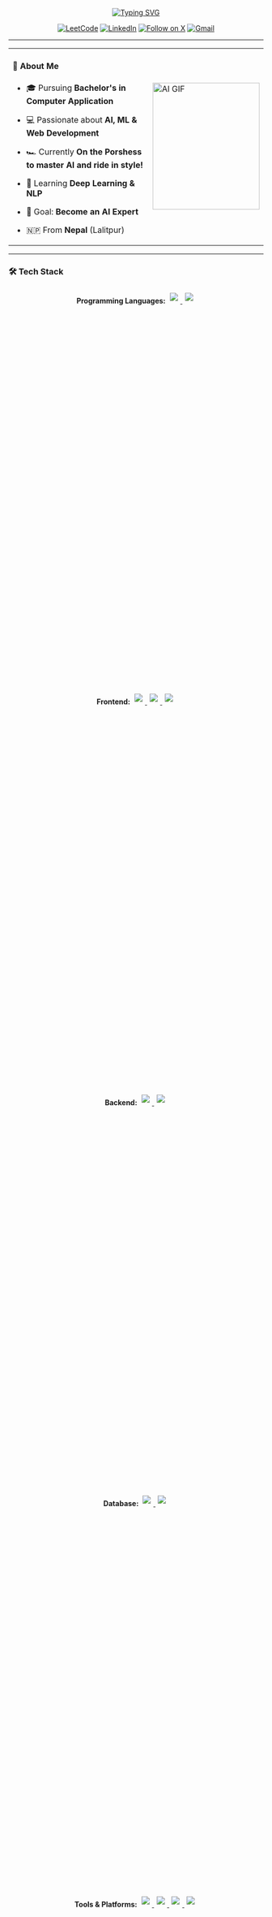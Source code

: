 <p align="center">
  <a href="https://git.io/typing-svg"><img src="https://readme-typing-svg.demolab.com?font=Fira+Code&size=30&duration=2000&pause=1000&color=58A6FF&center=true&vCenter=true&width=1000&lines=Hi+%F0%9F%91%8B%2C+I'm+Dinesh+Bajgain;AI+Enthusiast+%7C+Passionate+Developer+%7C+Chill+Guy" alt="Typing SVG" /></a>
</p>

<div align="center">
  
  [![LeetCode](https://img.shields.io/badge/-LeetCode-FFA116?style=for-the-badge&logo=LeetCode&logoColor=black)](https://leetcode.com/u/dinesh_bajgain/)
  [![LinkedIn](https://img.shields.io/badge/-LinkedIn-0077B5?style=for-the-badge&logo=LinkedIn&logoColor=white)](https://www.linkedin.com/in/mr-bajgain)
  [![Follow on X](https://img.shields.io/badge/Follow-000000?style=for-the-badge&logo=X&logoColor=white)](https://x.com/Mr_Bajgain)
  [![Gmail](https://img.shields.io/badge/-Gmail-EA4335?style=for-the-badge&logo=Gmail&logoColor=white)](mailto:dinesh.bazgain@gmail.com)
  
</div>

---

<table>
  <tr>
    <td width="55%" style="border:none;">
      
#### 🚀 About Me
- 🎓 Pursuing **Bachelor's in Computer Application**
- 💻 Passionate about **AI, ML & Web Development**
- 🏎️ Currently **On the Porshess to master AI and ride in style!**
- 🌱 Learning **Deep Learning & NLP**
- 🎯 Goal: **Become an AI Expert**
- 🇳🇵 From **Nepal** (Lalitpur)
      
  </td>
    <td width="45%" style="border:none;">
      <img src="https://media1.giphy.com/media/v1.Y2lkPTc5MGI3NjExbjRlNHkzdnl5aGpldmxjajJrYW5pZjhtY3QyY2JoMHhuNXJjM3RueiZlcD12MV9pbnRlcm5hbF9naWZfYnlfaWQmY3Q9Zw/l378iOFZR9VjYhssM/giphy.gif" alt="AI GIF" width="100%" height="250px" padding="0" margin="0">
    </td>
  </tr>
</table>

---

### 🛠️ Tech Stack

<div style="text-align: center; margin: 0 auto; width: 80%;">
  <div style="height: 20%; padding: 5px;">
    <b>Programming Languages: </b>
    <a href="https://www.python.org" target="_blank">
      <img src="https://img.shields.io/badge/-Python-3776AB?style=flat&logo=python&logoColor=white" style="padding: 5px;" />
    </a>
    <a href="https://developer.mozilla.org/en-US/docs/Web/JavaScript" target="_blank">
      <img src="https://img.shields.io/badge/-JavaScript-F7DF1E?style=flat&logo=javascript&logoColor=black" style="padding: 5px;" />
    </a>
  </div>
  
  <div style="height: 20%; padding: 5px;">
    <b>Frontend: </b>
    <a href="https://react.dev" target="_blank">
      <img src="https://img.shields.io/badge/-React-61DAFB?style=flat&logo=react&logoColor=black" style="padding: 5px;" />
    </a>
    <a href="https://developer.mozilla.org/en-US/docs/Web/HTML" target="_blank">
      <img src="https://img.shields.io/badge/-HTML5-E34F26?style=flat&logo=html5&logoColor=white" style="padding: 5px;" />
    </a>
    <a href="https://developer.mozilla.org/en-US/docs/Web/CSS" target="_blank">
      <img src="https://img.shields.io/badge/-CSS3-1572B6?style=flat&logo=css3" style="padding: 5px;" />
    </a>
  </div>
  
  <div style="height: 20%; padding: 5px;">
    <b>Backend: </b>
    <a href="https://www.djangoproject.com/" target="_blank">
      <img src="https://img.shields.io/badge/-Django-092E20?style=flat&logo=django&logoColor=white" style="padding: 5px;" />
    </a>
    <a href="https://nodejs.org" target="_blank">
      <img src="https://img.shields.io/badge/-Node.js-339933?style=flat&logo=nodedotjs&logoColor=white" style="padding: 5px;" />
    </a>
  </div>
  
  <div style="height: 20%; padding: 5px;">
    <b>Database: </b>
    <a href="https://www.mongodb.com/" target="_blank">
      <img src="https://img.shields.io/badge/-MongoDB-47A248?style=flat&logo=mongodb&logoColor=white" style="padding: 5px;" />
    </a>
    <a href="https://www.mysql.com/" target="_blank">
      <img src="https://img.shields.io/badge/-MySQL-4479A1?style=flat&logo=mysql&logoColor=white" style="padding: 5px;" />
    </a>
  </div>
  
  <div style="height: 20%; padding: 5px;">
    <b>Tools & Platforms: </b>
    <a href="https://github.com/" target="_blank">
      <img src="https://img.shields.io/badge/-GitHub-181717?style=flat&logo=github&logoColor=white" style="padding: 5px;" />
    </a>
    <a href="https://code.visualstudio.com/" target="_blank">
      <img src="https://img.shields.io/badge/-VSCode-007ACC?style=flat&logo=visual-studio-code&logoColor=white" style="padding: 5px;" />
    </a>
    <a href="https://jupyter.org/" target="_blank">
      <img src="https://img.shields.io/badge/-Jupyter-F37626?style=flat&logo=jupyter&logoColor=white" style="padding: 5px;" />
    </a>
    <a href="https://git-scm.com/" target="_blank">
      <img src="https://img.shields.io/badge/-Git-F05032?style=flat&logo=git&logoColor=white" style="padding: 5px;" />
    </a>
  </div>
  
  <div style="height: 20%; padding: 5px;">
    <b>AI Libraries: </b>
    <a href="https://www.tensorflow.org/" target="_blank">
      <img src="https://img.shields.io/badge/-TensorFlow-FF6F00?style=flat&logo=tensorflow&logoColor=white" style="padding: 5px;" />
    </a>
    <a href="https://keras.io/" target="_blank">
      <img src="https://img.shields.io/badge/-Keras-FF3C00?style=flat&logo=keras&logoColor=white" style="padding: 5px;" />
    </a>
    <a href="https://matplotlib.org/" target="_blank">
      <img src="https://img.shields.io/badge/-Matplotlib-000000?style=flat&logo=python&logoColor=white" style="padding: 5px;" />
    </a>
    <a href="https://numpy.org/" target="_blank">
      <img src="https://img.shields.io/badge/-NumPy-013243?style=flat&logo=numpy&logoColor=white" style="padding: 5px;" />
    </a>
    <a href="https://pandas.pydata.org/" target="_blank">
      <img src="https://img.shields.io/badge/-Pandas-150458?style=flat&logo=pandas&logoColor=white" style="padding: 5px;" />
    </a>
  </div>
</div>

---

### 🔥 Featured Projects
- 🚀 [**Face Recognition System**](https://github.com/dinesh-bazgain/face_recognizer) - **GUI-based attendance system using AI**
- 🔥 [**VedaSamvaad - वेदसंवाद**](https://vedasamvaad-frontend.onrender.com/) - **A real time chatting web app.**

---
<div align="center">

### 💊 GitHub Stats

<div style="display: flex; flex-wrap: nowrap; justify-content: center; align-items: center; gap: 10px; color: white;">
  <img src="https://github-readme-stats.vercel.app/api/top-langs/?username=dinesh-bazgain&theme=shadow_red&hide_border=false&include_all_commits=false&count_private=false&layout=compact" width="350"/>
  
  <a href="https://git.io/streak-stats" style="text-decoration: none; outline: none; color: white;">
    <img src="https://github-readme-streak-stats-eight.vercel.app?user=dinesh-bazgain&theme=shadow_red&hide_border=false&card_width=350" alt="GitHub Streak"/>
  </a>
  
  <img src="https://github-readme-stats.vercel.app/api?username=dinesh-bazgain&theme=shadow_red&hide_border=false&include_all_commits=false&count_private=false" width="350"/>

</div>


---

### 🔗 Connect with Me
<div align="center" style="display: flex; gap: 10px; justify-content: center;">
  <a href="https://www.linkedin.com/in/mr-bajgain/">
    <img src="https://img.shields.io/badge/-LinkedIn-blue?style=flat&logo=linkedin"/>
  </a>
  <a href="https://x.com/Mr_Bajgain">
    <img src="https://img.shields.io/badge/-Twitter-blue?style=flat&logo=twitter"/>
  </a>
  <a href="https://medium.com/@dinesh.bajgain">
    <img src="https://img.shields.io/badge/-Medium-black?style=flat&logo=medium"/>
  </a>
  <a href="mailto:dinesh.bazgain@gmail.com">
    <img src="https://img.shields.io/badge/-Email-red?style=flat&logo=gmail"/>
  </a>
</div>

<h5>🏎️ I’m on the Porshess!!!</h5>
<h6> I don’t chase dreams — I code them into existence. One bug, one breakthrough, one f*cking idea that flips the goddamn world upside down.  <br/>  🌍🚀💥
</h6>

---

### 👀 Profile Views
![Visitor Count](https://komarev.com/ghpvc/?username=DineshBajgain&color=red&size=30)


</div>

